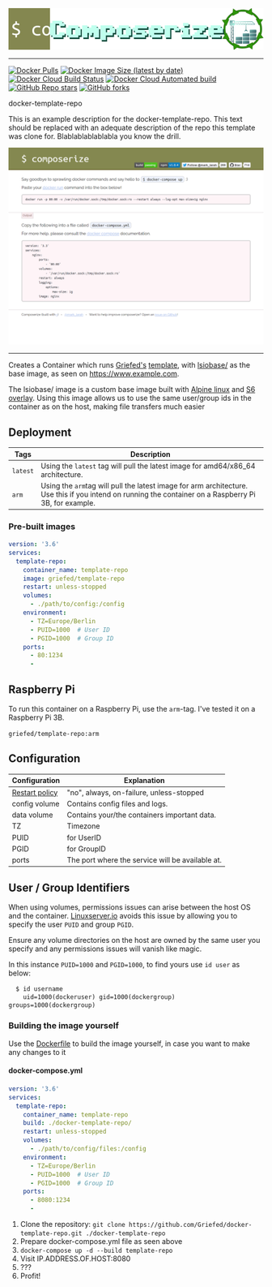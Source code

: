 [![docker-template-repo](img/docker-Composerize_header.png)](https://github.com/Griefed/template)

---

[![Docker Pulls](https://img.shields.io/docker/pulls/griefed/template-repo?style=flat-square)](https://hub.docker.com/repository/docker/griefed/template-repo)
[![Docker Image Size (latest by date)](https://img.shields.io/docker/image-size/griefed/template-repo?label=Image%20size&sort=date&style=flat-square)](https://hub.docker.com/repository/docker/griefed/template-repo)
[![Docker Cloud Build Status](https://img.shields.io/docker/cloud/build/griefed/template-repo?label=Docker%20build&style=flat-square)](https://hub.docker.com/repository/docker/griefed/template-repo)
[![Docker Cloud Automated build](https://img.shields.io/docker/cloud/automated/griefed/template-repo?label=Docker%20build&style=flat-square)](https://hub.docker.com/repository/docker/griefed/template-repo)
[![GitHub Repo stars](https://img.shields.io/github/stars/Griefed/docker-template-repo?label=GitHub%20Stars&style=social)](https://github.com/Griefed/docker-template-repo)
[![GitHub forks](https://img.shields.io/github/forks/Griefed/docker-template-repo?label=GitHub%20Forks&style=social)](https://github.com/Griefed/docker-template-repo)

docker-template-repo

This is an example description for the docker-template-repo. This text should be replaced with an adequate description of the repo this template was clone for. Blablablablablabla you know the drill.

[![template](img/docker-Composerize_screenshot.png)](https://github.com/Griefed/template)

---

Creates a Container which runs [Griefed's](https://github.com/Griefed) [template](https://github.com/Griefed/template), with [lsiobase/](https://hub.docker.com/r/lsiobase/) as the base image, as seen on https://www.example.com.

The lsiobase/ image is a custom base image built with [Alpine linux](https://alpinelinux.org/) and [S6 overlay](https://github.com/just-containers/s6-overlay).
Using this image allows us to use the same user/group ids in the container as on the host, making file transfers much easier

## Deployment

Tags | Description
-----|------------
`latest` | Using the `latest` tag will pull the latest image for amd64/x86_64 architecture.
`arm` | Using the `arm`tag will pull the latest image for arm architecture. Use this if you intend on running the container on a Raspberry Pi 3B, for example.

### Pre-built images

```docker-compose.yml
version: '3.6'
services:
  template-repo:
    container_name: template-repo
    image: griefed/template-repo
    restart: unless-stopped
    volumes:
      - ./path/to/config:/config
    environment:
      - TZ=Europe/Berlin
      - PUID=1000  # User ID
      - PGID=1000  # Group ID
    ports:
      - 80:1234
      - 
```

## Raspberry Pi

To run this container on a Raspberry Pi, use the `arm`-tag. I've tested it on a Raspberry Pi 3B.

`griefed/template-repo:arm`

## Configuration

Configuration | Explanation
------------ | -------------
[Restart policy](https://docs.docker.com/compose/compose-file/#restart) | "no", always, on-failure, unless-stopped
config volume | Contains config files and logs.
data volume | Contains your/the containers important data.
TZ | Timezone
PUID | for UserID
PGID | for GroupID
ports | The port where the service will be available at.

## User / Group Identifiers

When using volumes, permissions issues can arise between the host OS and the container. [Linuxserver.io](https://www.linuxserver.io/) avoids this issue by allowing you to specify the user `PUID` and group `PGID`.

Ensure any volume directories on the host are owned by the same user you specify and any permissions issues will vanish like magic.

In this instance `PUID=1000` and `PGID=1000`, to find yours use `id user` as below:

```
  $ id username
    uid=1000(dockeruser) gid=1000(dockergroup) groups=1000(dockergroup)
```

### Building the image yourself

Use the [Dockerfile](https://github.com/Griefed/docker-template-repo/Dockerfile) to build the image yourself, in case you want to make any changes to it

#### docker-compose.yml

```docker-compose.yml
version: '3.6'
services:
  template-repo:
    container_name: template-repo
    build: ./docker-template-repo/
    restart: unless-stopped
    volumes:
      - ./path/to/config/files:/config
    environment:
      - TZ=Europe/Berlin
      - PUID=1000  # User ID
      - PGID=1000  # Group ID
    ports:
      - 8080:1234
      - 
```

1. Clone the repository: `git clone https://github.com/Griefed/docker-template-repo.git ./docker-template-repo`
1. Prepare docker-compose.yml file as seen above
1. `docker-compose up -d --build template-repo`
1. Visit IP.ADDRESS.OF.HOST:8080
1. ???
1. Profit!
